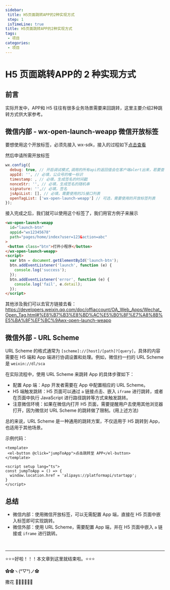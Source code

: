 ```yaml
---
sidebar: 
 title: H5页面跳转APP的2种实现方式
 step: 1
 isTimeLine: true
title: H5页面跳转APP的2种实现方式
tags:
 - 项目
categories:
 - 项目
---
```



# H5 页面跳转APP的 2 种实现方式

## 前言
实际开发中，APP和 H5 往往有很多业务场景需要来回跳转，这里主要介绍2种跳转方式供大家参考。

## 微信内部 - wx-open-launch-weapp 微信开放标签
要想使用这个开放标签，必须先接入 wx-sdk，接入的过程如下[点击查看](https://icodehub.top/blob/project/h5%E7%AC%AC%E4%B8%89%E6%96%B9%E6%8E%A5%E5%85%A5.html#wx-sdk-%E6%B3%A8%E5%85%A5%E5%92%8C%E4%BD%BF%E7%94%A8)

然后申请所需开放标签

```js
wx.config({
  debug: true, // 开启调试模式,调用的所有api的返回值会在客户端alert出来，若要查看传入的参数，可以在pc端打开，参数信息会通过log打出，仅在pc端时才会打印
  appId: '', // 必填，公众号的唯一标识
  timestamp: , // 必填，生成签名的时间戳
  nonceStr: '', // 必填，生成签名的随机串
  signature: '',// 必填，签名
  jsApiList: [], // 必填，需要使用的JS接口列表
  openTagList: ['wx-open-launch-weapp'] // 可选，需要使用的开放标签列表
});
```

接入完成之后，我们就可以使用这个标签了，我们用官方例子来展示

```html
<wx-open-launch-weapp
  id="launch-btn"
  appid="wx12345678"
  path="pages/home/index?user=123&action=abc"
>
 <button class="btn">打开小程序</button>
</wx-open-launch-weapp>
<script>
  var btn = document.getElementById('launch-btn');
  btn.addEventListener('launch', function (e) {
    console.log('success');
  });
  btn.addEventListener('error', function (e) {
    console.log('fail', e.detail);
  });
</script>
```

其他涉及我们可以去官方链接去看：https://developers.weixin.qq.com/doc/offiaccount/OA_Web_Apps/Wechat_Open_Tag.html#%E8%B7%B3%E8%BD%AC%E5%B0%8F%E7%A8%8B%E5%BA%8F%EF%BC%9Awx-open-launch-weapp

## 微信外部 - URL Scheme

URL Scheme 的格式通常为 `[scheme]://[host]/[path]?[query]`，具体的内容需要在 H5 端和 App 端进行协调设置和处理。例如，微信扫一扫的 URL Scheme 是 `weixin://dl/sca`

在实际流程中，使用 URL Scheme 来跳转 App 的具体步骤如下：

- 配置 App 端：App 开发者需要在 App 中配置相应的 URL Scheme。
- H5 端触发跳转：H5 页面可以通过 `a` 链接点击、嵌入 `iframe` 进行跳转，或者在页面中执行 JavaScript 进行路径跳转等方式来触发跳转。
- 注意微信环境：如果在微信内打开 H5 页面，需要提醒用户去使用其他浏览器打开，因为微信对 URL Scheme 的跳转做了限制。(用上述方法)

总的来说，URL Scheme 是一种通用的跳转方案，不仅适用于 H5 跳转到 App，也适用于其他场景。

示例代码：

```vue
<template>
 <el-button @click="jumpToApp">点击跳转至 APP</el-button>
</template>

<script setup lang="ts">
const jumpToApp = () => {
  window.location.href = 'alipays://platformapi/startapp';
}
</script>
```

## 总结
- 微信内部：使用微信开放标签，可以无需配置 App 端，直接在 H5 页面中嵌入标签即可实现跳转。
- 微信外部：使用 URL Scheme，需要配置 App 端，并在 H5 页面中嵌入 `a` 链接或 `iframe` 进行跳转。



<br/>
<hr />

⭐️⭐️⭐️好啦！！！本文章到这里就结束啦。⭐️⭐️⭐️

✿✿ヽ(°▽°)ノ✿

撒花 🌸🌸🌸🌸🌸🌸
